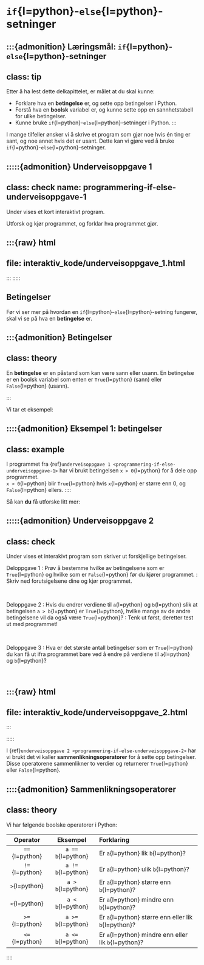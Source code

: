 # `if`{l=python}-`else`{l=python}-setninger

:::{admonition} Læringsmål: `if`{l=python}-`else`{l=python}-setninger
---
class: tip
--- 
Etter å ha lest dette delkapittelet, er målet at du skal kunne:
* Forklare hva en **betingelse** er, og sette opp betingelser i Python.
* Forstå hva en **boolsk** variabel er, og kunne sette opp en sannhetstabell for ulike betingelser.
* Kunne bruke `if`{l=python}-`else`{l=python}-setninger i Python.
:::


I mange tilfeller ønsker vi å skrive et program som gjør noe hvis én ting er sant, og noe annet hvis det er usant. Dette kan vi gjøre ved å bruke `if`{l=python}-`else`{l=python}-setninger.


:::::{admonition} Underveisoppgave 1
---
class: check
name: programmering-if-else-underveisoppgave-1
---
Under vises et kort interaktivt program. 

Utforsk og kjør programmet, og forklar hva programmet gjør.

:::{raw} html
---
file: interaktiv_kode/underveisoppgave_1.html
---
:::
:::::


## Betingelser
Før vi ser mer på hvordan en `if`{l=python}-`else`{l=python}-setning fungerer, skal vi se på hva en **betingelse** er. 


:::{admonition} Betingelser
---
class: theory
---

En **betingelse** er en påstand som kan være sann eller usann. En betingelse er en boolsk variabel som enten er `True`{l=python} (sann) eller `False`{l=python} (usann).

:::

Vi tar et eksempel:

::::{admonition} Eksempel 1: betingelser
---
class: example
---
I programmet fra {ref}`underveisoppgave 1 <programmering-if-else-underveisoppgave-1>` har vi brukt betingelsen `x > 0`{l=python} for å dele opp programmet. <br> 
`x > 0`{l=python} blir `True`{l=python} hvis `x`{l=python} er større enn 0, og `False`{l=python} ellers.
:::: 


Så kan **du** få utforske litt mer:

:::::{admonition} Underveisoppgave 2
---
class: check
---
Under vises et interakivt program som skriver ut forskjellige betingelser.

Deloppgave 1
: Prøv å bestemme hvilke av betingelsene som er `True`{l=python} og hvilke som er `False`{l=python} før du kjører programmet. 
: Skriv ned forutsigelsene dine og kjør programmet.

<br>

Deloppgave 2
: Hvis du endrer verdiene til `a`{l=python} og `b`{l=python} slik at betingelsen `a > b`{l=python} er `True`{l=python}, hvilke mange av de andre betingelsene vil da også være `True`{l=python}? 
: Tenk ut først, deretter test ut med programmet!


<br>

Deloppgave 3
: Hva er det største antall betingelser som er `True`{l=python} du kan få ut ifra programmet bare ved å endre på verdiene til `a`{l=python} og `b`{l=python}?


<br>

:::{raw} html
---
file: interaktiv_kode/underveisoppgave_2.html
---
:::

:::::

I {ref}`underveisoppgave 2 <programmering-if-else-underveisoppgave-2>` har vi brukt det vi kaller **sammenlikningsoperatorer** for å sette opp betingelser. Disse operatorene sammenlikner to verdier og returnerer `True`{l=python} eller `False`{l=python}.

::::{admonition} Sammenlikningsoperatorer
---
class: theory
---

Vi har følgende boolske operatorer i Python:

| Operator | Eksempel | Forklaring |
|:--------:|:-----------:|:---------|
| `==`{l=python} | `a == b`{l=python} | Er `a`{l=python} lik `b`{l=python}? |
| `!=`{l=python} | `a != b`{l=python} | Er `a`{l=python} ulik `b`{l=python}? |
| `>`{l=python} | `a > b`{l=python} | Er `a`{l=python} større enn `b`{l=python}? |
| `<`{l=python} | `a < b`{l=python} | Er `a`{l=python} mindre enn `b`{l=python}? |
| `>=`{l=python} | `a >= b`{l=python} | Er `a`{l=python} større enn eller lik `b`{l=python}? |
| `<=`{l=python} | `a <= b`{l=python} | Er `a`{l=python} mindre enn eller lik `b`{l=python}? |
::::